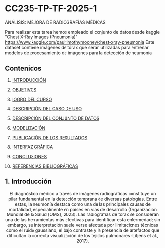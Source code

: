 # CC235-TP-TF-2025-1
ANÁLISIS: MEJORA DE RADIOGRAFÍAS MÉDICAS 

Para realizar esta tarea hemos empleado el conjunto de datos desde kaggle "Chest X-Ray Images (Pneumonia)" https://www.kaggle.com/paultimothymooney/chest-xray-pneumonia  Este dataset contiene imágenes de tórax que serán utilizadas para entrenar modelos de procesamiento de imágenes para la detección de neumonía

## Contenidos

1. [INTRODUCCIÓN](#data1)

2. [OBJETIVOS](#data2)

3. [lOGRO DEL CURSO](#data3)
        
4. [DESCRIPCIÓN DEL CASO DE USO](#data4)
    
5. [DESCRIPCIÓN DEL CONJUNTO DE DATOS](#data5)

6. [MODELIZACIÓN](#data6)

7. [PUBLICACIÓN DE LOS RESULTADOS](#data7)
   
8. [INTERFAZ GRÁFICA](#data8)
    
9. [CONCLUSIONES](#data9)

10. [REFERENCIAS BIBLIOGRÁFICAS](#data9)


## 1. Introducción <a name="data1"></a>

<center><p style="text-align: justify;">
  
El diagnóstico médico a través de imágenes radiográficas constituye un pilar fundamental en la detección temprana de diversas patologías. Entre estas, la neumonía destaca como una de las principales causas de mortalidad, especialmente en países en vías de desarrollo (Organización Mundial de la Salud [OMS], 2023). Las radiografías de tórax se consideran una de las herramientas más efectivas para identificar esta enfermedad; sin embargo, su interpretación suele verse afectada por limitaciones técnicas como el ruido gaussiano, el bajo contraste y la presencia de artefactos que dificultan la correcta visualización de los tejidos pulmonares (Litjens et al., 2017).




